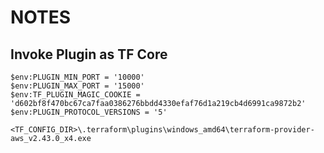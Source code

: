 # NOTES

## Invoke Plugin as TF Core

```pwsh
$env:PLUGIN_MIN_PORT = '10000'
$env:PLUGIN_MAX_PORT = '15000'
$env:TF_PLUGIN_MAGIC_COOKIE = 'd602bf8f470bc67ca7faa0386276bbdd4330efaf76d1a219cb4d6991ca9872b2'
$env:PLUGIN_PROTOCOL_VERSIONS = '5'

<TF_CONFIG_DIR>\.terraform\plugins\windows_amd64\terraform-provider-aws_v2.43.0_x4.exe
```
